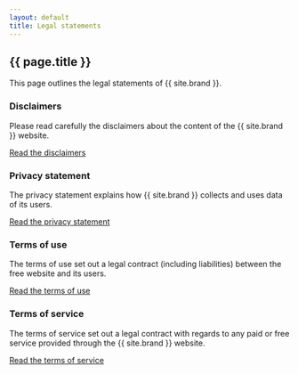 ```yaml
---
layout: default
title: Legal statements
---
```


## {{ page.title }}

This page outlines the legal statements of {{ site.brand }}.

### Disclaimers

Please read carefully the disclaimers about the content of the {{ site.brand }} website.

[Read the disclaimers](./disclaimer.html)

### Privacy statement

The privacy statement explains how {{ site.brand }} collects and uses data of its users.

[Read the privacy statement](./privacy.html)

### Terms of use

The terms of use set out a legal contract (including liabilities) between the free website and its users.

[Read the terms of use](./terms-of-use.html)

### Terms of service

The terms of service set out a legal contract with regards to any paid or free service provided through the {{ site.brand }} website.

[Read the terms of service](./terms-of-service.html)
